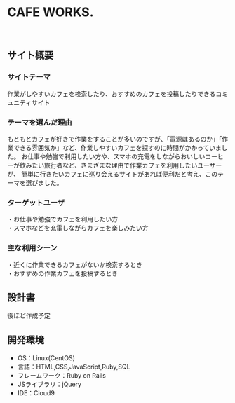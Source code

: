 # CAFE WORKS.
​
## サイト概要
### サイトテーマ
作業がしやすいカフェを検索したり、おすすめのカフェを投稿したりできるコミュニティサイト

### テーマを選んだ理由
もともとカフェが好きで作業をすることが多いのですが、「電源はあるのか」「作業できる雰囲気か」など、作業しやすいカフェを探すのに時間がかかっていました。
お仕事や勉強で利用したい方や、スマホの充電をしながらおいしいコーヒーが飲みたい旅行者など、さまざまな理由で作業カフェを利用したいユーザーが、
簡単に行きたいカフェに巡り会えるサイトがあれば便利だと考え、このテーマを選びました。
​
### ターゲットユーザ
・お仕事や勉強でカフェを利用したい方<br>
・スマホなどを充電しながらカフェを楽しみたい方

### 主な利用シーン
・近くに作業できるカフェがないか検索するとき<br>
・おすすめの作業カフェを投稿するとき
​
## 設計書
後ほど作成予定
​
## 開発環境
- OS：Linux(CentOS)
- 言語：HTML,CSS,JavaScript,Ruby,SQL
- フレームワーク：Ruby on Rails
- JSライブラリ：jQuery
- IDE：Cloud9


<!--実装機能リストURL: https://docs.google.com/spreadsheets/d/1csUTqHTr2t9Q0a-o5FOmjQaJ6OAbrXSBug06ZrfOiaU/edit#gid=885378170 >